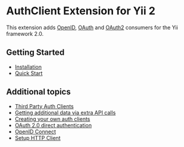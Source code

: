 AuthClient Extension for Yii 2
==============================

This extension adds [OpenID](https://openid.net/), [OAuth](https://oauth.net/) and [OAuth2](https://oauth.net/2/) consumers
for the Yii framework 2.0.


Getting Started
---------------

* [Installation](installation.md)
* [Quick Start](quick-start.md)

Additional topics
-----------------

* [Third Party Auth Clients](third-party-auth-clients.md)
* [Getting additional data via extra API calls](usage-api.md)
* [Creating your own auth clients](creating-your-own-auth-clients.md)
* [OAuth 2.0 direct authentication](oauth-direct-authentication.md)
* [OpenID Connect](open-id-connect.md)
* [Setup HTTP Client](setup-http-client.md)
